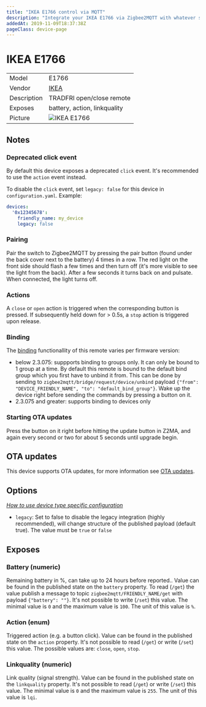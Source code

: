 ```yaml
---
title: "IKEA E1766 control via MQTT"
description: "Integrate your IKEA E1766 via Zigbee2MQTT with whatever smart home infrastructure you are using without the vendor's bridge or gateway."
addedAt: 2019-11-09T18:37:38Z
pageClass: device-page
---
```


<!-- !!!! -->
<!-- ATTENTION: This file is auto-generated through docgen! -->
<!-- You can only edit the "Notes"-Section between the two comment lines "Notes BEGIN" and "Notes END". -->
<!-- Do not use h1 or h2 heading within "## Notes"-Section. -->
<!-- !!!! -->

# IKEA E1766

|     |     |
|-----|-----|
| Model | E1766  |
| Vendor  | [IKEA](/supported-devices/#v=IKEA)  |
| Description | TRADFRI open/close remote |
| Exposes | battery, action, linkquality |
| Picture | ![IKEA E1766](https://www.zigbee2mqtt.io/images/devices/E1766.jpg) |


<!-- Notes BEGIN: You can edit here. Add "## Notes" headline if not already present. -->
## Notes


### Deprecated click event
By default this device exposes a deprecated `click` event. It's recommended to use the `action` event instead.

To disable the `click` event, set `legacy: false` for this device in `configuration.yaml`. Example:

```yaml
devices:
  '0x12345678':
    friendly_name: my_device
    legacy: false
```

### Pairing
Pair the switch to Zigbee2MQTT by pressing the pair button (found under the back cover next to the battery)
4 times in a row. The red light on the front side should flash a few times and then turn off
(it's more visible to see the light from the back). After a few seconds it turns back on and pulsate.
When connected, the light turns off.

### Actions
A `close` or `open` action is triggered when the corresponding button is pressed. 
If subsequently held down for > 0.5s, a `stop` action is triggered upon release.

### Binding
The [binding](../guide/usage/binding.md) functionallity of this remote varies per firmware version:
- below 2.3.075: suppports binding to groups only. It can only be bound to 1 group at a time. By default this remote is bound to the default bind group which you first have to unbind it from. This can be done by sending to `zigbee2mqtt/bridge/request/device/unbind` payload `{"from": "DEVICE_FRIENDLY_NAME", "to": "default_bind_group"}`. Wake up the device right before sending the commands by pressing a button on it.
- 2.3.075 and greater: supports binding to devices only

### Starting OTA updates
Press the button on it right before hitting the update button in Z2MA, and again every second or two for about 5 seconds until upgrade begin.
<!-- Notes END: Do not edit below this line -->


## OTA updates
This device supports OTA updates, for more information see [OTA updates](../guide/usage/ota_updates.md).


## Options
*[How to use device type specific configuration](../guide/configuration/devices-groups.md#specific-device-options)*

* `legacy`: Set to false to disable the legacy integration (highly recommended), will change structure of the published payload (default true). The value must be `true` or `false`


## Exposes

### Battery (numeric)
Remaining battery in %, can take up to 24 hours before reported..
Value can be found in the published state on the `battery` property.
To read (`/get`) the value publish a message to topic `zigbee2mqtt/FRIENDLY_NAME/get` with payload `{"battery": ""}`.
It's not possible to write (`/set`) this value.
The minimal value is `0` and the maximum value is `100`.
The unit of this value is `%`.

### Action (enum)
Triggered action (e.g. a button click).
Value can be found in the published state on the `action` property.
It's not possible to read (`/get`) or write (`/set`) this value.
The possible values are: `close`, `open`, `stop`.

### Linkquality (numeric)
Link quality (signal strength).
Value can be found in the published state on the `linkquality` property.
It's not possible to read (`/get`) or write (`/set`) this value.
The minimal value is `0` and the maximum value is `255`.
The unit of this value is `lqi`.

